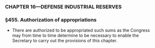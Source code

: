 ### **CHAPTER 16—DEFENSE INDUSTRIAL RESERVES**

### §455. Authorization of appropriations
* There are authorized to be appropriated such sums as the Congress may from time to time determine to be necessary to enable the Secretary to carry out the provisions of this chapter.